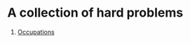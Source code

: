 # A collection of hard problems 

1. [Occupations](https://www.hackerrank.com/challenges/occupations/problem)
